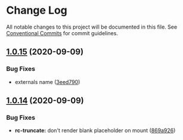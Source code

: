 # Change Log

All notable changes to this project will be documented in this file.
See [Conventional Commits](https://conventionalcommits.org) for commit guidelines.

## [1.0.15](https://github.com/aliyun/console-components/compare/@alicloud/console-components-truncate@1.0.14...@alicloud/console-components-truncate@1.0.15) (2020-09-09)


### Bug Fixes

* externals name ([3eed790](https://github.com/aliyun/console-components/commit/3eed7905b68950f17e7a011a62d64953e5171f78))





## [1.0.14](https://github.com/aliyun/console-components/compare/@alicloud/console-components-truncate@1.0.11...@alicloud/console-components-truncate@1.0.14) (2020-09-09)


### Bug Fixes

* **rc-truncate:** don't render blank placeholder on mount ([869a926](https://github.com/aliyun/console-components/commit/869a926a22cdc3a4cbb318c488a45776c835cdfd))

